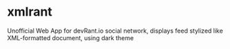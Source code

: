# xmlrant
Unofficial Web App for devRant.io social network, displays feed stylized like XML-formatted document, using dark theme


